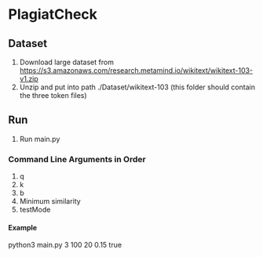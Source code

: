 # PlagiatCheck
## Dataset
1. Download large dataset from https://s3.amazonaws.com/research.metamind.io/wikitext/wikitext-103-v1.zip
2. Unzip and put into path ./Dataset/wikitext-103 (this folder should contain the three token files)

## Run
1. Run main.py

### Command Line Arguments in Order
1. q
2. k
3. b
4. Minimum similarity
5. testMode

#### Example
python3 main.py 3 100 20 0.15 true
